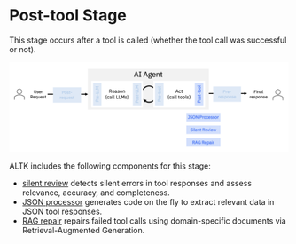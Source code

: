 # Post-tool Stage
This stage occurs after a tool is called (whether the tool call was successful or not).

<img src="../../docs/assets/img_lifecycle_posttool.png" />

ALTK includes the following components for this stage:
- [silent review](./silent_review)
detects silent errors in tool responses and assess relevance, accuracy, and completeness.
- [JSON processor](./code_generation)
generates code on the fly to extract relevant data in JSON tool responses.
- [RAG repair](./rag_repair)
repairs failed tool calls using domain-specific documents via Retrieval-Augmented Generation.
